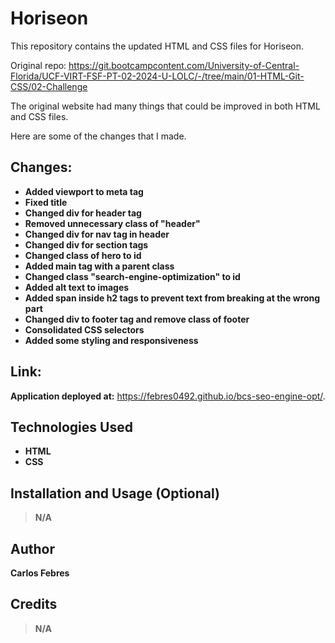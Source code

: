 # Horiseon 
This repository contains the updated HTML and CSS files for Horiseon.

Original repo: https://git.bootcampcontent.com/University-of-Central-Florida/UCF-VIRT-FSF-PT-02-2024-U-LOLC/-/tree/main/01-HTML-Git-CSS/02-Challenge

The original website had many things that could be improved in both HTML and CSS files. 

Here are some of the changes that I made.

## Changes:
* **Added viewport to meta tag**
* **Fixed title**
* **Changed div for header tag**
* **Removed unnecessary class of "header"**
* **Changed div for nav tag in header**
* **Changed div for section tags**
* **Changed class of hero to id**
* **Added main tag with a parent class**
* **Changed class "search-engine-optimization" to id**
* **Added alt text to images**
* **Added span inside h2 tags to prevent text from breaking at the wrong part**
* **Changed div to footer tag and remove class of footer**
* **Consolidated CSS selectors**
* **Added some styling and responsiveness**



## Link:
**Application deployed at:** https://febres0492.github.io/bcs-seo-engine-opt/.

## Technologies Used
* **HTML** 
* **CSS**

## Installation and Usage (Optional)
 > **N/A**

## Author
**Carlos Febres**

## Credits
 > **N/A**


